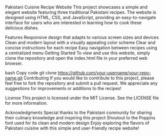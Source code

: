 Pakistani Cuisine Recipe Website
This project showcases a simple and elegant website featuring three traditional Pakistani recipes. The website is designed using HTML, CSS, and JavaScript, providing an easy-to-navigate interface for users who are interested in learning how to cook these delicious dishes.

Features
Responsive design that adapts to various screen sizes and devices
Clean and modern layout with a visually appealing color scheme
Clear and concise instructions for each recipe
Easy navigation between recipes using a centralized menu
Getting Started
To view and use this website, simply clone the repository and open the index.html file in your preferred web browser.

bash
Copy code
git clone https://github.com/your-username/your-repo-name.git
Contributing
If you would like to contribute to this project, please feel free to fork the repository and submit a pull request. We appreciate any suggestions for improvements or additions to the recipes!

License
This project is licensed under the MIT License. See the LICENSE file for more information.

Acknowledgments
Special thanks to the Pakistani community for sharing their culinary knowledge and inspiring this project
Shoutout to the Poppins font used for its clean and modern design
Enjoy exploring the flavors of Pakistani cuisine with this simple and user-friendly recipe website!
